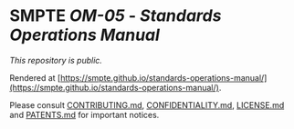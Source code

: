# SMPTE _OM-05_ - _Standards Operations Manual_

_This repository is *public*._

Rendered at [https://smpte.github.io/standards-operations-manual/](https://smpte.github.io/standards-operations-manual/).

Please consult [CONTRIBUTING.md](./CONTRIBUTING.md), [CONFIDENTIALITY.md](./CONFIDENTIALITY.md), [LICENSE.md](./LICENSE.md) and
[PATENTS.md](./PATENTS.md) for important notices.
